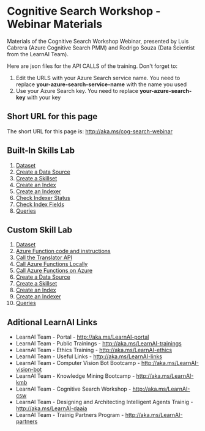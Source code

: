 # Cognitive Search Workshop - Webinar Materials

Materials of the Cognitive Search Workshop Webinar, presented by Luis Cabrera (Azure Cognitive Search PMM) and Rodrigo Souza (Data Scientist from the LearnAI Team).

Here are json files for the API CALLS of the training. Don't forget to:

1. Edit the URLS with your Azure Search service name. You need to replace **your-azure-search-service-name** with the name you used
1. Use your Azure Search key. You need to replace **your-azure-search-key** with your key

## Short URL for this page

The short URL for this page is: http://aka.ms/cog-search-webinar

## Built-In Skills Lab

1. [Dataset](http://aka.ms/cog-search-dataset)
1. [Create a Data Source](https://github.com/Rodrigossz/cog-search-webinar/blob/master/built-in-lab/01-create-data-source.md)
1. [Create a Skillset](https://github.com/Rodrigossz/cog-search-webinar/blob/master/built-in-lab/02-create-skillset.md)
1. [Create an Index](https://github.com/Rodrigossz/cog-search-webinar/blob/master/built-in-lab/03-create-index.md)
1. [Create an Indexer](https://github.com/Rodrigossz/cog-search-webinar/blob/master/built-in-lab/04-create-indexer.md)
1. [Check Indexer Status](https://github.com/Rodrigossz/cog-search-webinar/blob/master/built-in-lab/05-check-indexer-status.md)
1. [Check Index Fields](https://github.com/Rodrigossz/cog-search-webinar/blob/master/built-in-lab/06-check-index-fields.md)
1. [Queries](https://github.com/Rodrigossz/cog-search-webinar/blob/master/built-in-lab/07-queries.md)

## Custom Skill Lab
1. [Dataset](https://github.com/Rodrigossz/cog-search-webinar/tree/master/custom-skill-lab/dataset)
1. [Azure Function code and instructions](https://github.com/Rodrigossz/cog-search-webinar/blob/master/custom-skill-lab/02-azure-functions-code.md)
1. [Call the Translator API](https://github.com/Rodrigossz/cog-search-webinar/blob/master/custom-skill-lab/01-translator-api-call.md)
1. [Call Azure Functions Locally](https://github.com/Rodrigossz/cog-search-webinar/blob/master/custom-skill-lab/02-azure-function-local-test.md)
1. [Call Azure Functions on Azure](https://github.com/Rodrigossz/cog-search-webinar/blob/master/custom-skill-lab/04-azure-function-server-test.md)
1. [Create a Data Source](https://github.com/Rodrigossz/cog-search-webinar/blob/master/custom-skill-lab/05-create-data-source.md)
1. [Create a Skillset](https://github.com/Rodrigossz/cog-search-webinar/blob/master/custom-skill-lab/06-create-skillset.md)
1. [Create an Index](https://github.com/Rodrigossz/cog-search-webinar/blob/master/custom-skill-lab/07-create-index.md)
1. [Create an Indexer](https://github.com/Rodrigossz/cog-search-webinar/blob/master/custom-skill-lab/08-create-indexer.md)
1. [Queries](https://github.com/Rodrigossz/cog-search-webinar/blob/master/custom-skill-lab/09-queries.md)

## Aditional LearnAI Links

+ LearnAI Team - Portal - http://aka.ms/LearnAI-portal
+ LearnAI Team - Public Trainings - http://aka.ms/LearnAI-trainings
+ LearnAI Team - Ethics Training - http://aka.ms/LearnAI-ethics
+ LearnAI Team - Useful Links - http://aka.ms/LearnAI-links
+ LearnAI Team - Computer Vision Bot Bootcamp - http://aka.ms/LearnAI-vision-bot 
+ LearnAI Team - Knowledge Mining Bootcamp - http://aka.ms/LearnAI-kmb
+ LearnAI Team - Cognitive Search Workshop - http://aka.ms/LearnAI-csw
+ LearnAI Team - Designing and Architecting Intelligent Agents Trainig - http://aka.ms/LearnAI-daaia 
+ LearnAI Team - Trainig Partners Program - http://aka.ms/LearnAI-partners

